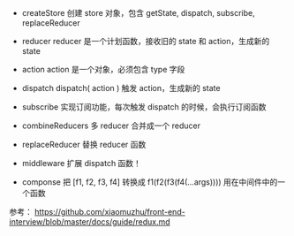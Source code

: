 - createStore 创建 store 对象，包含 getState, dispatch, subscribe, replaceReducer

- reducer reducer 是一个计划函数，接收旧的 state 和 action，生成新的 state

- action action 是一个对象，必须包含 type 字段

- dispatch dispatch( action ) 触发 action，生成新的 state

- subscribe 实现订阅功能，每次触发 dispatch 的时候，会执行订阅函数

- combineReducers 多 reducer 合并成一个 reducer

- replaceReducer 替换 reducer 函数

- middleware 扩展 dispatch 函数！

- componse 把 [f1, f2, f3, f4] 转换成 f1(f2(f3(f4(...args)))) 用在中间件中的一个函数


参考： https://github.com/xiaomuzhu/front-end-interview/blob/master/docs/guide/redux.md

